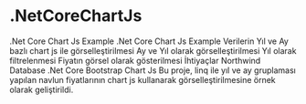 # .NetCoreChartJs
.Net Core Chart Js Example
.Net Core Chart Js Example
Verilerin Yıl ve Ay bazlı chart js ile görselleştirilmesi
Ay ve Yıl olarak görselleştirilmesi
Yıl olarak filtrelenmesi
Fiyatın görsel olarak gösterilmesi
İhtiyaçlar
Northwind Database
.Net Core
Bootstrap
Chart Js
Bu proje, linq ile yıl ve ay gruplaması yapılan navlun fiyatlarının
chart js kullanarak görselleştirilmesine örnek olarak geliştirildi.
